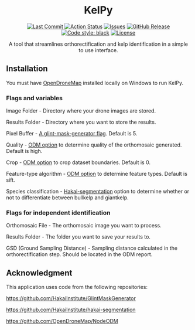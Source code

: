 <h1 align="center">KelPy</h1>
<p align="center">
<a href="https://img.shields.io/github/last-commit/Barnacle-Foods/barnacle-imagery"><img alt="Last Commit" src="https://img.shields.io/github/last-commit/Barnacle-Foods/barnacle-imagery"></a>
<a href="https://img.shields.io/github/languages/top/Barnacle-Foods/barnacle-imagery"><img alt="Action Status" src="https://img.shields.io/github/languages/top/Barnacle-Foods/barnacle-imagery"></a>
<a href="https://img.shields.io/github/issues/Barnacle-Foods/barnacle-imagery"><img alt="Issues" src="https://img.shields.io/github/issues/Barnacle-Foods/barnacle-imagery"></a>
<a href="https://img.shields.io/github/v/release/Barnacle-Foods/barnacle-imagery"><img alt="GitHub Release" src="https://img.shields.io/github/v/release/Barnacle-Foods/barnacle-imagery">
<a href="https://github.com/psf/black"><img alt="Code style: black" src="https://img.shields.io/badge/code%20style-black-000000.svg"></a>
<a href="https://img.shields.io/github/license/Barnacle-Foods/barnacle-imagery"><img alt="License" src="https://img.shields.io/github/license/Barnacle-Foods/barnacle-imagery"></a>
</p>

<p align="center">A tool that streamlines orthorectification and kelp identification in a simple to use interface.</p>

## Installation

You must have [OpenDroneMap](https://github.com/OpenDroneMap/ODM) installed locally on Windows to run KelPy.
  

### Flags and variables

  Image Folder - Directory where your drone images are stored.

  Results Folder - Directory where you want to store the results.

  Pixel Buffer - [A glint-mask-generator flag](https://github.com/HakaiInstitute/GlintMaskGenerator). Default is 5. 
  
  Quality - [ODM option](https://docs.opendronemap.org/arguments/pc-quality/) to determine quality of the orthomosaic generated. Default is high.

  Crop -  [ODM option](https://docs.opendronemap.org/arguments/crop/) to crop dataset boundaries. Default is 0.

  Feature-type algorithm - [ODM option](https://docs.opendronemap.org/arguments/feature-type/) to determine feature types. Default is sift.

  Species classification - [Hakai-segmentation](https://hakai-segmentation.readthedocs.io/en/latest/lib.html#module-hakai_segmentation) option to determine whether or not to differentiate between bullkelp and giantkelp.


### Flags for independent identification

  Orthomosaic File - The orthomosaic image you want to process.

  Results Folder - The folder you want to save your results to.

  GSD (Ground Sampling Distance) - Sampling distance calculated in the orthorectification step. Should be located in the ODM report.



## Acknowledgment

  This application uses code from the following repositories:

  https://github.com/HakaiInstitute/GlintMaskGenerator

  https://github.com/HakaiInstitute/hakai-segmentation

  https://github.com/OpenDroneMap/NodeODM
